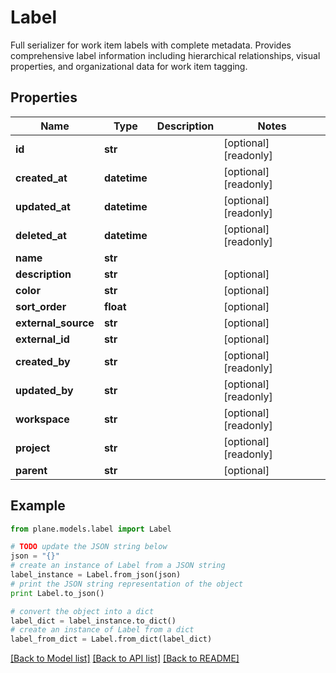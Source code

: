 # Label

Full serializer for work item labels with complete metadata.  Provides comprehensive label information including hierarchical relationships, visual properties, and organizational data for work item tagging.

## Properties
Name | Type | Description | Notes
------------ | ------------- | ------------- | -------------
**id** | **str** |  | [optional] [readonly] 
**created_at** | **datetime** |  | [optional] [readonly] 
**updated_at** | **datetime** |  | [optional] [readonly] 
**deleted_at** | **datetime** |  | [optional] [readonly] 
**name** | **str** |  | 
**description** | **str** |  | [optional] 
**color** | **str** |  | [optional] 
**sort_order** | **float** |  | [optional] 
**external_source** | **str** |  | [optional] 
**external_id** | **str** |  | [optional] 
**created_by** | **str** |  | [optional] [readonly] 
**updated_by** | **str** |  | [optional] [readonly] 
**workspace** | **str** |  | [optional] [readonly] 
**project** | **str** |  | [optional] [readonly] 
**parent** | **str** |  | [optional] 

## Example

```python
from plane.models.label import Label

# TODO update the JSON string below
json = "{}"
# create an instance of Label from a JSON string
label_instance = Label.from_json(json)
# print the JSON string representation of the object
print Label.to_json()

# convert the object into a dict
label_dict = label_instance.to_dict()
# create an instance of Label from a dict
label_from_dict = Label.from_dict(label_dict)
```
[[Back to Model list]](../README.md#documentation-for-models) [[Back to API list]](../README.md#documentation-for-api-endpoints) [[Back to README]](../README.md)


